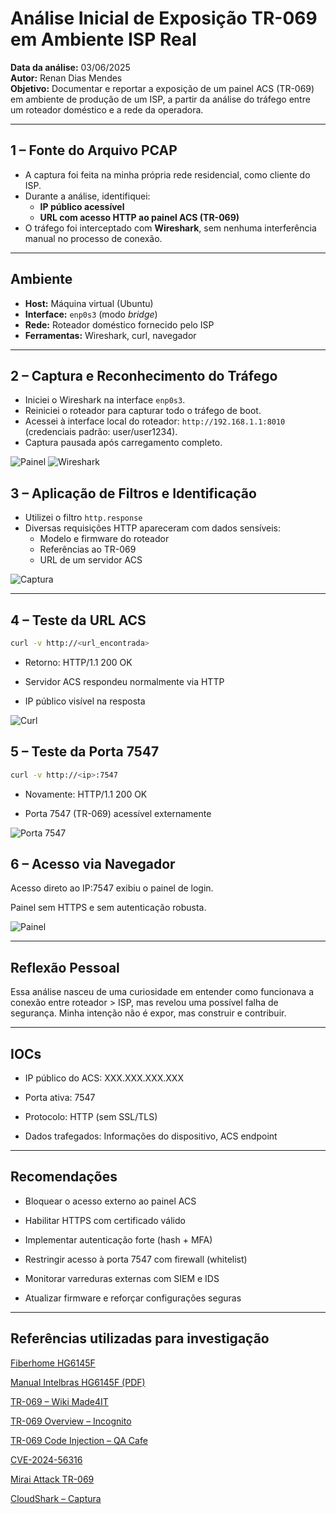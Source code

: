 # Análise Inicial de Exposição TR-069 em Ambiente ISP Real

**Data da análise:** 03/06/2025  
**Autor:** Renan Dias Mendes  
**Objetivo:** Documentar e reportar a exposição de um painel ACS (TR-069) em ambiente de produção de um ISP, a partir da análise do tráfego entre um roteador doméstico e a rede da operadora.

---

## 1 – Fonte do Arquivo PCAP

- A captura foi feita na minha própria rede residencial, como cliente do ISP.
- Durante a análise, identifiquei:
  - **IP público acessível**
  - **URL com acesso HTTP ao painel ACS (TR-069)**
- O tráfego foi interceptado com **Wireshark**, sem nenhuma interferência manual no processo de conexão.

---

## Ambiente

- **Host:** Máquina virtual (Ubuntu)
- **Interface:** `enp0s3` (modo *bridge*)
- **Rede:** Roteador doméstico fornecido pelo ISP
- **Ferramentas:** Wireshark, curl, navegador

---

## 2 – Captura e Reconhecimento do Tráfego

- Iniciei o Wireshark na interface `enp0s3`.
- Reiniciei o roteador para capturar todo o tráfego de boot.
- Acessei à interface local do roteador: `http://192.168.1.1:8010` (credenciais padrão: user/user1234).
- Captura pausada após carregamento completo.

![Painel](prints/1.png)
![Wireshark](prints/2.png)

## 3 – Aplicação de Filtros e Identificação

- Utilizei o filtro `http.response`
- Diversas requisições HTTP apareceram com dados sensíveis:
  - Modelo e firmware do roteador
  - Referências ao TR-069
  - URL de um servidor ACS

![Captura](prints/3.png)

---

## 4 – Teste da URL ACS

```bash
curl -v http://<url_encontrada>
```
- Retorno: HTTP/1.1 200 OK

- Servidor ACS respondeu normalmente via HTTP

- IP público visível na resposta

![Curl](prints/4.png)

## 5 – Teste da Porta 7547

```bash
curl -v http://<ip>:7547
```
- Novamente: HTTP/1.1 200 OK

- Porta 7547 (TR-069) acessível externamente

![Porta 7547](prints/5.png)

## 6 – Acesso via Navegador

Acesso direto ao IP:7547 exibiu o painel de login.

Painel sem HTTPS e sem autenticação robusta.

![Painel](prints/6.png)

---

## Reflexão Pessoal

Essa análise nasceu de uma curiosidade em entender como funcionava a conexão entre roteador > ISP, mas revelou uma possível falha de segurança.
Minha intenção não é expor, mas construir e contribuir.

---

## IOCs

- IP público do ACS: XXX.XXX.XXX.XXX

- Porta ativa: 7547

- Protocolo: HTTP (sem SSL/TLS)

- Dados trafegados: Informações do dispositivo, ACS endpoint

---

## Recomendações

-  Bloquear o acesso externo ao painel ACS

-  Habilitar HTTPS com certificado válido

-  Implementar autenticação forte (hash + MFA)

-  Restringir acesso à porta 7547 com firewall (whitelist)

-  Monitorar varreduras externas com SIEM e IDS

-  Atualizar firmware e reforçar configurações seguras

---

## Referências utilizadas para investigação

[Fiberhome HG6145F](https://fiberhomebrasil.com.br/produtos/hg6145f/)

[Manual Intelbras HG6145F (PDF)](https://backend.intelbras.com/sites/default/files/2024-01/Manual%20do%20Usu%C3%A1rio%20HG6145F.pdf)

[TR-069 – Wiki Made4IT](https://wiki.made4it.com.br/pt-br/made4graph/user_manual/TR-069/Onboarding/home)

[TR-069 Overview – Incognito](https://www.incognito.com/pt/tutorials/tr-069)

[TR-069 Code Injection – QA Cafe](https://www.qacafe.com/resources/2017-01-12-tr-069-code-injection-attack/)

[CVE-2024-56316](https://nvd.nist.gov/vuln/detail/CVE-2024-56316)

[Mirai Attack TR-069](https://www.qacafe.com/resources/home-router-attack-tr-069-vulnerability/)

[CloudShark – Captura](https://www.cloudshark.org/captures/5e15ace66abc?filter=dns%20or%20icmp)

